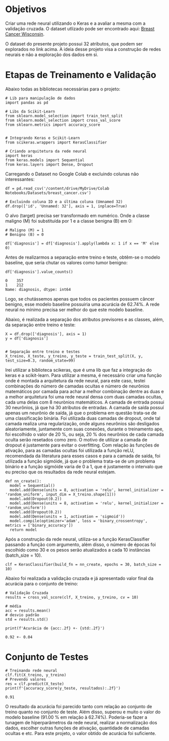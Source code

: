 # Objetivos

Criar uma rede neural utilizando o Keras e a avaliar a mesma com a validação cruzada. O dataset utlizado pode ser encontrado aqui: 
 <a href="https://www.kaggle.com/datasets/uciml/breast-cancer-wisconsin-data">Breast Cancer Wisconsin</a>.

O dataset do presente projeto possui 32 atributos, que podem ser explorados no link acima. A ideia desse projeto visa a construção de redes neurais
e não a exploração dos dados em si.

# Etapas de Treinamento e Validação
 
 Abaixo todas as bibliotecas necessárias para o projeto:
 
```
# Lib para manipulação de dados
import pandas as pd

# Libs da Scikit-Learn
from sklearn.model_selection import train_test_split
from sklearn.model_selection import cross_val_score
from sklearn.metrics import accuracy_score


# Integrando Keras e Scikit-Learn 
from scikeras.wrappers import KerasClassifier

# Criando arquitetura da rede neural
import keras
from keras.models import Sequential
from keras.layers import Dense, Dropout
```

Carregando o Dataset no Google Colab e excluindo colunas não interessantes:

```
df = pd.read_csv('/content/drive/MyDrive/Colab Notebooks/Datasets/breast_cancer.csv')

# Excluindo coluna ID e a última coluna (Umnamed 32)
df.drop(['id', 'Unnamed: 32'], axis = 1, inplace=True)
```

O alvo (target) precisa ser transformado em numérico. Onde a classe maligno (M) foi substituída por 1 e a classe benigna (B) em 0:

```
# Maligno (M) = 1
# Benigno (B) = 0

df['diagnosis'] = df['diagnosis'].apply(lambda x: 1 if x == 'M' else 0)
```

Antes de realizarmos a separação entre treino e teste, obtêm-se o modelo baseline, que seria chutar os valores como tumor benigno:

```
df['diagnosis'].value_counts()

0    357
1    212
Name: diagnosis, dtype: int64
```

Logo, se chutássemos apenas que todos os pacientes possuem câncer benigno, esse modelo baseline possuiria uma acurácia de 62.74%. A rede neural no mínimo precisa ser melhor do que este modelo baseline.

Abaixo, é realizada a separação dos atributos previsores e as classes, além, da separação entre treino e teste:

```
X = df.drop(['diagnosis'], axis = 1)
y = df['diagnosis']


# Separação entre treino e testes
X_treino, X_teste, y_treino, y_teste = train_test_split(X, y, test_size=0.3, random_state=99)
```

Irei utilizar a biblioteca scikeras, que é uma lib que faz a integração do keras e a scikit-learn. Para utilizar a mesma, é necessário criar uma função 
onde é montada a arquitetura da rede neural, para este caso, testei combinações do número de camadas ocultas e número de neurônios matemáticos por camada
para achar a melhor combinação dentre as duas e a melhor arquitetura foi uma rede neural densa com duas camadas ocultas, cada uma delas com 8 neurònios matemáticos. A camada de entrada possui 30 neurônios, já que há 30 atributos de entradas. A camada de saída possuí apenas um neurônio de saída, já que o problema em questão trata-se de uma classificação binária. Foi utilizada duas camadas de dropout, onde tal camada realiza uma regularização, onde alguns neurônios são desligados aleatoriamente, juntamente com suas conexões, durante o treinamento ape, foi escolhido o valor de 20 %, ou seja, 20 % dos neurônios de cada camada oculta serão resetados como zero. O motivo de utilizar a camada de dropout é justamente para evitar o overfitting. 
Com relação às funções de ativação, para as camadas ocultas foi utilizada a função reLU, recomendada da literatura para esses casos e para a camada de saída, foi utilizada a função sigmóide, já que o problema trata-se de um problema binário e a função sigmóide varia de 0 a 1, que é justamente o intervalo que eu preciso que os resultados da rede neural estejam.

```
def nn_create():
  model = Sequential()
  model.add(Dense(units = 8, activation = 'relu', kernel_initializer = 'random_uniform', input_dim = X_treino.shape[1]))
  model.add(Dropout(0.2))
  model.add(Dense(units = 8, activation = 'relu', kernel_initializer = 'random_uniform'))
  model.add(Dropout(0.2))
  model.add(Dense(units = 1, activation = 'sigmoid'))
  model.compile(optimizer='adam', loss = 'binary_crossentropy', metrics = ['binary_accuracy'])
  return model
```

Após a construção da rede neural, utiliza-se a função KerasClassifier passando a função com argumento, além disso, o número de épocas foi escolhido como 30 e os pesos serão atualizados a cada 10 instâncias (batch_size = 10).

```
clf = KerasClassifier(build_fn = nn_create, epochs = 30, batch_size = 10)
```

Abaixo foi realizada a validação cruzada e já apresentado valor final da acurácia para o conjunto de treino:

```
# Validação Cruzada
results = cross_val_score(clf, X_treino, y_treino, cv = 10)

# média
acc = results.mean()
# desvio padrão
std = results.std()

print(f'Acurácia de {acc:.2f} +- {std:.2f}')

0.92 +- 0.04
```

# Conjunto de Testes

```
# Treinando rede neural
clf.fit(X_treino, y_treino)
# Prevendo valores
res = clf.predict(X_teste)
print(f'{accuracy_score(y_teste, resultados):.2f}')

0.91
```

O resultado da acurácia foi parecido tanto com relação ao conjunto de treino quanto no conjunto de teste. Além disso, superou e muito o valor do modelo baseline (91.00 % em relação à 62.74%). Poderia-se fazer a tunagem de hiperparâmetros da rede neural, realizar a normalização dos dados, escolher outras funções de ativação, quantidade de camadas ocultas e etc. Para este projeto, o valor obtido de acurácia foi suficiente.
